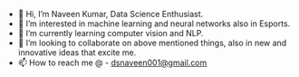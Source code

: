 - 👋 Hi, I’m Naveen Kumar, Data Science Enthusiast.
- 👀 I’m interested in machine learning and neural networks also in Esports.
- 🌱 I’m currently learning computer vision and NLP.
- 💞️ I’m looking to collaborate on above mentioned things, also in new and innovative ideas that excite me. 
- 📫 How to reach me @   -    dsnaveen001@gmail.com

<!---
Naveen-kumar01/Naveen-kumar01 is a ✨ special ✨ repository because its `README.md` (this file) appears on your GitHub profile.
You can click the Preview link to take a look at your changes.
--->
